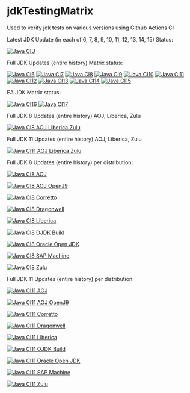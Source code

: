 # jdkTestingMatrix

Used to verify jdk tests on various versions using Github Actions CI

Latest JDK Update (in each of 6, 7, 8, 9, 10, 11, 12, 13, 14, 15) Status:

[![Java CIU](https://github.com/foojay2020/jdkTestingMatrix/workflows/Latest_JDK_Updates/badge.svg)](https://github.com/foojay2020/jdkTestingMatrix/actions)

Full JDK Updates (entire history) Matrix status:

[![Java CI6](https://github.com/foojay2020/jdkTestingMatrix/workflows/Java6/badge.svg)](https://github.com/foojay2020/jdkTestingMatrix/actions)
[![Java CI7](https://github.com/foojay2020/jdkTestingMatrix/workflows/Java7/badge.svg)](https://github.com/foojay2020/jdkTestingMatrix/actions)
[![Java CI8](https://github.com/foojay2020/jdkTestingMatrix/workflows/Java8/badge.svg)](https://github.com/foojay2020/jdkTestingMatrix/actions)
[![Java CI9](https://github.com/foojay2020/jdkTestingMatrix/workflows/Java9/badge.svg)](https://github.com/foojay2020/jdkTestingMatrix/actions)
[![Java CI10](https://github.com/foojay2020/jdkTestingMatrix/workflows/Java10/badge.svg)](https://github.com/foojay2020/jdkTestingMatrix/actions)
[![Java CI11](https://github.com/foojay2020/jdkTestingMatrix/workflows/Java11/badge.svg)](https://github.com/foojay2020/jdkTestingMatrix/actions)
[![Java CI12](https://github.com/foojay2020/jdkTestingMatrix/workflows/Java12/badge.svg)](https://github.com/foojay2020/jdkTestingMatrix/actions)
[![Java CI13](https://github.com/foojay2020/jdkTestingMatrix/workflows/Java13/badge.svg)](https://github.com/foojay2020/jdkTestingMatrix/actions)
[![Java CI14](https://github.com/foojay2020/jdkTestingMatrix/workflows/Java14/badge.svg)](https://github.com/foojay2020/jdkTestingMatrix/actions)
[![Java CI15](https://github.com/foojay2020/jdkTestingMatrix/workflows/Java15/badge.svg)](https://github.com/foojay2020/jdkTestingMatrix/actions)

EA JDK Matrix status:

[![Java CI16](https://github.com/foojay2020/jdkTestingMatrix/workflows/Java16/badge.svg)](https://github.com/foojay2020/jdkTestingMatrix/actions)
[![Java CI17](https://github.com/foojay2020/jdkTestingMatrix/workflows/Java17/badge.svg)](https://github.com/foojay2020/jdkTestingMatrix/actions)


Full JDK 8 Updates (entire history) AOJ, Liberica, Zulu

[![Java CI8 AOJ Liberica Zulu](https://github.com/foojay2020/jdkTestingMatrix/workflows/Java8_AOJ_Liberica_Zulu/badge.svg)](https://github.com/foojay2020/jdkTestingMatrix/actions)


Full JDK 11 Updates (entire history) AOJ, Liberica, Zulu

[![Java CI11 AOJ Liberica Zulu](https://github.com/foojay2020/jdkTestingMatrix/workflows/Java11_AOJ_Liberica_Zulu/badge.svg)](https://github.com/foojay2020/jdkTestingMatrix/actions)



Full JDK 8 Updates (entire history) per distribution:

[![Java CI8 AOJ](https://github.com/foojay2020/jdkTestingMatrix/workflows/Java8_AOJ/badge.svg)](https://github.com/foojay2020/jdkTestingMatrix/actions)

[![Java CI8 AOJ OpenJ9](https://github.com/foojay2020/jdkTestingMatrix/workflows/Java8_AOJ_OpenJ9/badge.svg)](https://github.com/foojay2020/jdkTestingMatrix/actions)

[![Java CI8 Corretto](https://github.com/foojay2020/jdkTestingMatrix/workflows/Java8_Corretto/badge.svg)](https://github.com/foojay2020/jdkTestingMatrix/actions)

[![Java CI8 Dragonwell](https://github.com/foojay2020/jdkTestingMatrix/workflows/Java8_Dragonwell/badge.svg)](https://github.com/foojay2020/jdkTestingMatrix/actions)

[![Java CI8 Liberica](https://github.com/foojay2020/jdkTestingMatrix/workflows/Java8_Liberica/badge.svg)](https://github.com/foojay2020/jdkTestingMatrix/actions)

[![Java CI8 OJDK Build](https://github.com/foojay2020/jdkTestingMatrix/workflows/Java8_OJDK_Build/badge.svg)](https://github.com/foojay2020/jdkTestingMatrix/actions)

[![Java CI8 Oracle Open JDK](https://github.com/foojay2020/jdkTestingMatrix/workflows/Java8_Oracle_OpenJDK/badge.svg)](https://github.com/foojay2020/jdkTestingMatrix/actions)

[![Java CI8 SAP Machine](https://github.com/foojay2020/jdkTestingMatrix/workflows/Java8_SAP_Machine/badge.svg)](https://github.com/foojay2020/jdkTestingMatrix/actions)

[![Java CI8 Zulu](https://github.com/foojay2020/jdkTestingMatrix/workflows/Java8_Zulu/badge.svg)](https://github.com/foojay2020/jdkTestingMatrix/actions)



Full JDK 11 Updates (entire history) per distribution:

[![Java CI11 AOJ](https://github.com/foojay2020/jdkTestingMatrix/workflows/Java11_AOJ/badge.svg)](https://github.com/foojay2020/jdkTestingMatrix/actions)

[![Java CI11 AOJ OpenJ9](https://github.com/foojay2020/jdkTestingMatrix/workflows/Java11_AOJ_OpenJ9/badge.svg)](https://github.com/foojay2020/jdkTestingMatrix/actions)

[![Java CI11 Corretto](https://github.com/foojay2020/jdkTestingMatrix/workflows/Java11_Corretto/badge.svg)](https://github.com/foojay2020/jdkTestingMatrix/actions)

[![Java CI11 Dragonwell](https://github.com/foojay2020/jdkTestingMatrix/workflows/Java11_Dragonwell/badge.svg)](https://github.com/foojay2020/jdkTestingMatrix/actions)

[![Java CI11 Liberica](https://github.com/foojay2020/jdkTestingMatrix/workflows/Java11_Liberica/badge.svg)](https://github.com/foojay2020/jdkTestingMatrix/actions)

[![Java CI11 OJDK Build](https://github.com/foojay2020/jdkTestingMatrix/workflows/Java11_OJDK_Build/badge.svg)](https://github.com/foojay2020/jdkTestingMatrix/actions)

[![Java CI11 Oracle Open JDK](https://github.com/foojay2020/jdkTestingMatrix/workflows/Java11_Oracle_OpenJDK/badge.svg)](https://github.com/foojay2020/jdkTestingMatrix/actions)

[![Java CI11 SAP Machine](https://github.com/foojay2020/jdkTestingMatrix/workflows/Java11_SAP_Machine/badge.svg)](https://github.com/foojay2020/jdkTestingMatrix/actions)

[![Java CI11 Zulu](https://github.com/foojay2020/jdkTestingMatrix/workflows/Java11_Zulu/badge.svg)](https://github.com/foojay2020/jdkTestingMatrix/actions)
